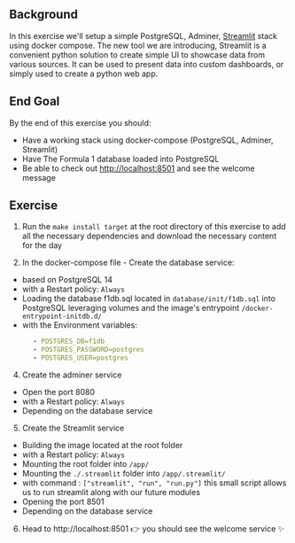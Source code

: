 ## Background
In this exercise we'll setup a simple PostgreSQL, Adminer, [Streamlit](https://streamlit.io/) stack using docker compose.
The new tool we are introducing, Streamlit is a convenient python solution to create simple UI to showcase data from various sources.
It can be used to present data into custom dashboards, or simply used to create a python web app.


## End Goal
By the end of this exercise you should:
- Have a working stack using docker-compose (PostgreSQL, Adminer, Streamlit)
- Have The Formula 1 database loaded into PostgreSQL
- Be able to check out [http://localhost:8501](http://localhost:8501) and see the welcome message

## Exercise
1. Run the `make install target` at the root directory of this exercise to add all the necessary dependencies and download the necessary content for the day

2. In the docker-compose file - Create the database service:
- based on PostgreSQL 14
- with a Restart policy: `Always`
- Loading the database f1db.sql located in `database/init/f1db.sql` into PostgreSQL leveraging volumes and the image's entrypoint `/docker-entrypoint-initdb.d/`
- with the Environment variables:

```yaml
      - POSTGRES_DB=f1db
      - POSTGRES_PASSWORD=postgres
      - POSTGRES_USER=postgres
```


4. Create the adminer service
- Open the port 8080
- with a Restart policy: `Always`
- Depending on the database service

5. Create the Streamlit service
- Building the image located at the root folder
- with a Restart policy: `Always`
- Mounting the root folder into `/app/`
- Mounting the `./.streamlit` folder into `/app/.streamlit/`
- with command : `["streamlit", "run", "run.py"]` this small script allows us to run streamlit along with our future modules
- Opening the port 8501
- Depending on the database service

6. Head to http://localhost:8501 👉 you should see the welcome service ✨
